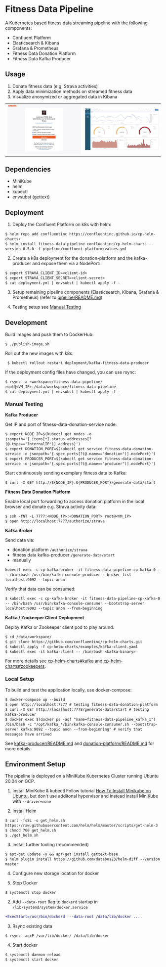 # Fitness Data Pipeline

A Kubernetes based fitness data streaming pipeline with the following components:
* Confluent Platform
* Elasticsearch & Kibana
* Grafana & Prometheus
* Fitness Data Donation Platform
* Fitness Data Kafka Producer

## Usage

1. Donate fitness data (e.g. Strava activities)
2. Apply data minimization methods on streamed fitness data
3. Visualize anonymized or aggregated data in Kibana
<table><tr>
    <td> <img src="donation-platform/static/authorize-strava-example.png" alt="1. Strava Authorization" /> </td>
    <td> <img src="pipeline/kibana/img/kibana-dashboard.png" alt="3. Kibana Visualization" /> </td>
</tr></table>


## Dependencies

* MiniKube
* helm
* kubectl
* envsubst (gettext)


## Deployment

1. Deploy the Confluent Platform on k8s with helm:
```
$ helm repo add confluentinc https://confluentinc.github.io/cp-helm-charts/
$ helm install fitness-data-pipeline confluentinc/cp-helm-charts --version 0.5.0 -f pipeline/confluent-platform/values.yml
```

2. Create a k8s deployment for the donation-platform and the kafka-producer and expose them via a NodePort:
```
$ export STRAVA_CLIENT_ID=<client-id>
$ export STRAVA_CLIENT_SECRET=<client-secret>
$ cat deployment.yml | envsubst | kubectl apply -f -
```
3. Setup remaining pipeline components (Elasticsearch, Kibana, Grafana & Prometheus) (refer to [pipeline/README.md](pipeline/README.md))

4. Testing setup see [Manual Testing](#manual-testing)


## Development

Build images and push them to DockerHub:
```
$ ./publish-image.sh
```

Roll out the new images with k8s:
```
 $ kubectl rollout restart deployment/kafka-fitness-data-producer
```

If the deployment config files have changed, you can use rsync:
```
$ rsync -a ~workspace/fitness-data-pipeline/ root@<VM_IP>:/data/workspace/fitness-data-pipeline
$ cat deployment.yml | envsubst | kubectl apply -f -
```

### Manual Testing

**Kafka Producer**

Get IP and port of fitness-data-donation-service node:
```
$ export NODE_IP=$(kubectl get nodes -o jsonpath='{.items[*].status.addresses[?(@.type=="InternalIP")].address}')
$ export DONATION_PORT=$(kubectl get service fitness-data-donation-service -o jsonpath='{.spec.ports[?(@.name=="donation")].nodePort}')
$ export PRODUCER_PORT=$(kubectl get service fitness-data-donation-service -o jsonpath='{.spec.ports[?(@.name=="producer")].nodePort}')
```

Start continuously sending exemplary fitness data to Kafka:
```
$ curl -X GET http://${NODE_IP}:${PRODUCER_PORT}/generate-data/start
```

**Fitness Data Donation Platform**

Enable local port forwarding to access donation platform in the local browser and donate e.g. Strava activity data:
```
$ ssh -fNT -L 7777:<NODE_IP>:<DONATION_PORT> root@<VM_IP>
$ open http://localhost:7777/authorize/strava
```

**Kafka Broker**

Send data via:
* donation platform `/authorize/strava`
* fitness data kafka-producer `/generate-data/start`
* manually
 ```
 kubectl exec -c cp-kafka-broker -it fitness-data-pipeline-cp-kafka-0 -- /bin/bash /usr/bin/kafka-console-producer --broker-list localhost:9092 --topic anon
 ```

Verify that data can be consumed:
```
$ kubectl exec -c cp-kafka-broker -it fitness-data-pipeline-cp-kafka-0 -- /bin/bash /usr/bin/kafka-console-consumer --bootstrap-server localhost:9092 --topic anon --from-beginning
```

**Kafka / Zookeeper Client Deployment**

Deploy Kafka or Zookeeper client pod to play around:
```
$ cd /data/workspace/
$ git clone https://github.com/confluentinc/cp-helm-charts.git
$ kubectl apply -f cp-helm-charts/examples/kafka-client.yaml
$ kubectl exec -it kafka-client -- /bin/bash <kafka-binary>
```
For more details see [cp-helm-charts#kafka](https://github.com/confluentinc/cp-helm-charts#kafka) and [cp-helm-charts#zookeepers](https://github.com/confluentinc/cp-helm-charts#zookeepers).

### Local Setup

To build and test the application locally, use docker-compose:
```
$ docker-compose up --build
$ open http://localhost:7777 # testing fitness-data-donation-platform
$ curl -X GET http://localhost:7778/generate-data/start # testing kafka-producer
$ docker exec $(docker ps -aqf "name=fitness-data-pipeline_kafka_1") /bin/bash -c "/opt/kafka_*/bin/kafka-console-consumer.sh --bootstrap-server kafka:9092 --topic anon --from-beginning" # verify that messages have arrived
```

See [kafka-producer/README.md](kafka-producer/README.md) and [donation-platform/README.md](donation-platform/README.md) for more details.


## Environment Setup

The pipeline is deployed on a MiniKube Kubernetes Cluster running Ubuntu 20.04 on GCP.


1. Install MiniKube & kubectl
Follow tutorial [How To Install Minikube on Ubuntu](https://computingforgeeks.com/how-to-install-minikube-on-ubuntu-debian-linux/), but don't use additonal hypervisor and instead install MiniKube with `--driver=none`

2. Install Helm
```
$ curl -fsSL -o get_helm.sh https://raw.githubusercontent.com/helm/helm/master/scripts/get-helm-3
$ chmod 700 get_helm.sh
$ ./get_helm.sh
```

3. Install further tooling (recommended)
```
$ apt-get update -y && apt-get install gettext-base
$ helm plugin install https://github.com/databus23/helm-diff --version master
```

4. Configure new storage location for docker

 1. Stop Docker
```
$ systemctl stop docker
```
 2. Add `--data-root` flag to `dockerd` startup in `/lib/systemd/system/docker.service`
```diff
+ExecStart=/usr/bin/dockerd  --data-root /data/lib/docker ....
```
 3. Rsync existing data
```
$ rsync -aqxP /var/lib/docker/ /data/lib/docker
```
 4. Start docker
```
$ systemctl daemon-reload
$ systemctl start docker
```
